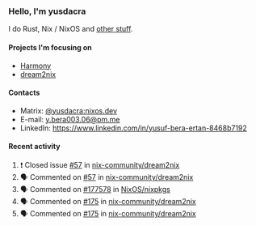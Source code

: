 ### Hello, I'm yusdacra

I do Rust, Nix / NixOS and [other stuff](https://yusdacra.gitlab.io/about).

#### Projects I'm focusing on

- [Harmony](https://harmonyapp.io)
- [dream2nix](https://github.com/nix-community/dream2nix)

#### Contacts

- Matrix: [@yusdacra:nixos.dev](https://matrix.to/#/@yusdacra:nixos.dev)
- E-mail: y.bera003.06@pm.me
- LinkedIn: https://www.linkedin.com/in/yusuf-bera-ertan-8468b7192

#### Recent activity

<!--START_SECTION:activity-->
1. ❗️ Closed issue [#57](https://github.com/nix-community/dream2nix/issues/57) in [nix-community/dream2nix](https://github.com/nix-community/dream2nix)
2. 🗣 Commented on [#57](https://github.com/nix-community/dream2nix/issues/57) in [nix-community/dream2nix](https://github.com/nix-community/dream2nix)
3. 🗣 Commented on [#177578](https://github.com/NixOS/nixpkgs/issues/177578) in [NixOS/nixpkgs](https://github.com/NixOS/nixpkgs)
4. 🗣 Commented on [#175](https://github.com/nix-community/dream2nix/issues/175) in [nix-community/dream2nix](https://github.com/nix-community/dream2nix)
5. 🗣 Commented on [#175](https://github.com/nix-community/dream2nix/issues/175) in [nix-community/dream2nix](https://github.com/nix-community/dream2nix)
<!--END_SECTION:activity-->
